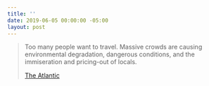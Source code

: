 ```yaml
---
title: ''
date: 2019-06-05 00:00:00 -05:00
layout: post
---
```


> Too many people want to travel. Massive crowds are causing environmental degradation, dangerous conditions, and the immiseration and pricing-out of locals.
> 
> [The Atlantic](https://www.theatlantic.com/ideas/archive/2019/06/crowds-tourists-are-ruining-popular-destinations/590767/)

